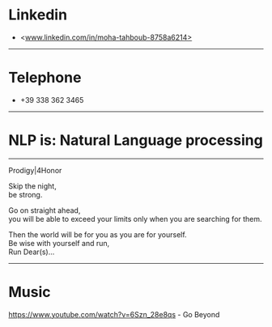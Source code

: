 # Linkedin

- <www.linkedin.com/in/moha-tahboub-8758a6214>

-------------

# Telephone

- +39 338 362 3465

-------------

# NLP is: Natural Language processing

-------------

Prodigy|4Honor

Skip the night, <br>
be strong.      <br>

Go on straight ahead, <br>
you will be able to exceed your limits only when you are searching for them. <br>

Then the world will be for you as you are for yourself. <br>
Be wise with yourself and run, <br>
Run Dear(s)... <br>

-------------

# Music

https://www.youtube.com/watch?v=6Szn_28e8qs - Go Beyond
